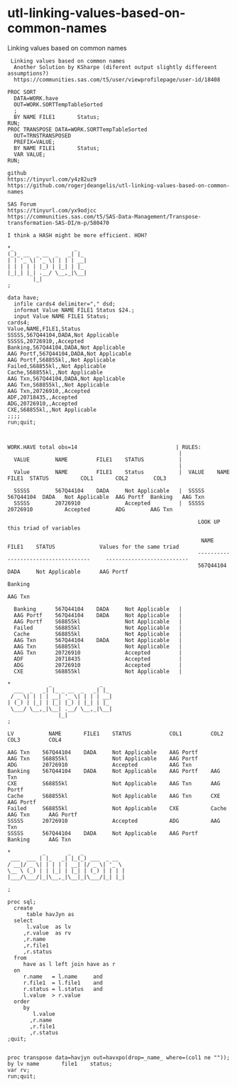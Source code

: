 # utl-linking-values-based-on-common-names
Linking values based on common names

     Linking values based on common names                                                                                                       
      Another Solution by KSharpe (diferent output slightly differeent assumptions?)
      https://communities.sas.com/t5/user/viewprofilepage/user-id/18408   
                                                                    
    PROC SORT                                                           
      DATA=WORK.have                                                
      OUT=WORK.SORTTempTableSorted                                  
      ;                                                             
      BY NAME FILE1       Status;                                   
    RUN;                                                                
    PROC TRANSPOSE DATA=WORK.SORTTempTableSorted                        
      OUT=TRNSTRANSPOSED                                            
      PREFIX=VALUE;                                                 
      BY NAME FILE1       Status;                                   
      VAR VALUE;                                                    
    RUN;                
                                                                                                                                               
    github                                                                                                                                     
    https://tinyurl.com/y4z82uz9                                                                                                               
    https://github.com/rogerjdeangelis/utl-linking-values-based-on-common-names                                                                
                                                                                                                                               
    SAS Forum                                                                                                                                  
    https://tinyurl.com/yx9odjcc                                                                                                               
    https://communities.sas.com/t5/SAS-Data-Management/Transpose-transformation-SAS-DI/m-p/580470                                              
                                                                                                                                               
    I think a HASH might be more efficient. HOH?                                                                                               
                                                                                                                                               
    *_                   _                                                                                                                     
    (_)_ __  _ __  _   _| |_                                                                                                                   
    | | '_ \| '_ \| | | | __|                                                                                                                  
    | | | | | |_) | |_| | |_                                                                                                                   
    |_|_| |_| .__/ \__,_|\__|                                                                                                                  
            |_|                                                                                                                                
    ;                                                                                                                                          
                                                                                                                                               
    data have;                                                                                                                                 
      infile cards4 delimiter="," dsd;                                                                                                         
      informat Value NAME FILE1 Status $24.;                                                                                                   
      input Value NAME FILE1 Status;                                                                                                           
    cards4;                                                                                                                                    
    Value,NAME,FILE1,Status                                                                                                                    
    SSSSS,567Q44104,DADA,Not Applicable                                                                                                        
    SSSSS,20726910,,Accepted                                                                                                                   
    Banking,567Q44104,DADA,Not Applicable                                                                                                      
    AAG Portf,567Q44104,DADA,Not Applicable                                                                                                    
    AAG Portf,S68855kl,,Not Applicable                                                                                                         
    Failed,S68855kl,,Not Applicable                                                                                                            
    Cache,S68855kl,,Not Applicable                                                                                                             
    AAG Txn,567Q44104,DADA,Not Applicable                                                                                                      
    AAG Txn,S68855kl,,Not Applicable                                                                                                           
    AAG Txn,20726910,,Accepted                                                                                                                 
    ADF,20718435,,Accepted                                                                                                                     
    ADG,20726910,,Accepted                                                                                                                     
    CXE,S68855kl,,Not Applicable                                                                                                               
    ;;;;                                                                                                                                       
    run;quit;                                                                                                                                  
                                                                                                                                               
                                                                                                                                               
                                                                                                                                               
    WORK.HAVE total obs=14                               | RULES:                                                                              
                                                          |                                                                                    
      VALUE        NAME         FILE1    STATUS           |                                                                                    
                                                          |                                                                                    
      Value        NAME         FILE1    Status           |  VALUE    NAME     FILE1  STATUS          COL1       COL2        COL3              
                                                                                                                                               
      SSSSS        567Q44104    DADA     Not Applicable   |  SSSSS  567Q44104  DADA   Not Applicable  AAG Portf  Banking   AAG Txn             
      SSSSS        20726910              Accepted         |  SSSSS  20726910          Accepted        ADG        AAG Txn                       
                                                                                                                                               
                                                                LOOK UP this triad of variables                                                
                                                                                                                                               
                                                                 NAME       FILE1    STATUS              Values for the same triad             
                                                                ------------------------------------     --------------------------            
                                                                567Q44104    DADA     Not Applicable      AAG Portf                            
                                                                                                          Banking                              
                                                                                                          AAG Txn                              
                                                                                                                                               
      Banking      567Q44104    DADA     Not Applicable   |                                                                                    
      AAG Portf    567Q44104    DADA     Not Applicable   |                                                                                    
      AAG Portf    S68855kl              Not Applicable   |                                                                                    
      Failed       S68855kl              Not Applicable   |                                                                                    
      Cache        S68855kl              Not Applicable   |                                                                                    
      AAG Txn      567Q44104    DADA     Not Applicable   |                                                                                    
      AAG Txn      S68855kl              Not Applicable   |                                                                                    
      AAG Txn      20726910              Accepted         |                                                                                    
      ADF          20718435              Accepted         |                                                                                    
      ADG          20726910              Accepted         |                                                                                    
      CXE          S68855kl              Not Applicable   |                                                                                    
                                                                                                                                               
    *            _               _                                                                                                             
      ___  _   _| |_ _ __  _   _| |_                                                                                                           
     / _ \| | | | __| '_ \| | | | __|                                                                                                          
    | (_) | |_| | |_| |_) | |_| | |_                                                                                                           
     \___/ \__,_|\__| .__/ \__,_|\__|                                                                                                          
                    |_|                                                                                                                        
    ;                                                                                                                                          
                                                                                                                                               
    LV           NAME       FILE1    STATUS            COL1         COL2           COL3         COL4                                           
                                                                                                                                               
    AAG Txn    567Q44104    DADA     Not Applicable    AAG Portf                                                                               
    AAG Txn    S68855kl              Not Applicable    AAG Portf                                                                               
    ADG        20726910              Accepted          AAG Txn                                                                                 
    Banking    567Q44104    DADA     Not Applicable    AAG Portf    AAG Txn                                                                    
    CXE        S68855kl              Not Applicable    AAG Txn      AAG Portf                                                                  
    Cache      S68855kl              Not Applicable    AAG Txn      CXE          AAG Portf                                                     
    Failed     S68855kl              Not Applicable    CXE          Cache        AAG Txn      AAG Portf                                        
    SSSSS      20726910              Accepted          ADG          AAG Txn                                                                    
    SSSSS      567Q44104    DADA     Not Applicable    AAG Portf    Banking      AAG Txn                                                       
                                                                                                                                               
    *          _       _   _                                                                                                                   
     ___  ___ | |_   _| |_(_) ___  _ __                                                                                                        
    / __|/ _ \| | | | | __| |/ _ \| '_ \                                                                                                       
    \__ \ (_) | | |_| | |_| | (_) | | | |                                                                                                      
    |___/\___/|_|\__,_|\__|_|\___/|_| |_|                                                                                                      
                                                                                                                                               
    ;                                                                                                                                          
                                                                                                                                               
    proc sql;                                                                                                                                  
      create                                                                                                                                   
          table havJyn as                                                                                                                      
      select                                                                                                                                   
          l.value  as lv                                                                                                                       
         ,r.value  as rv                                                                                                                       
         ,r.name                                                                                                                               
         ,r.file1                                                                                                                              
         ,r.status                                                                                                                             
      from                                                                                                                                     
         have as l left join have as r                                                                                                         
      on                                                                                                                                       
         r.name   = l.name     and                                                                                                             
         r.file1  = l.file1    and                                                                                                             
         r.status = l.status   and                                                                                                             
         l.value  > r.value                                                                                                                    
      order                                                                                                                                    
         by                                                                                                                                    
            l.value                                                                                                                            
           ,r.name                                                                                                                             
           ,r.file1                                                                                                                            
           ,r.status                                                                                                                           
    ;quit;                                                                                                                                     
                                                                                                                                               
                                                                                                                                               
    proc transpose data=havjyn out=havxpo(drop=_name_ where=(col1 ne ""));                                                                     
    by lv name       file1    status;                                                                                                          
    var rv;                                                                                                                                    
    run;quit;                                                                                                                                  
                                                                                                                                               
                                                                                                                                               
